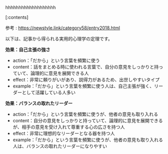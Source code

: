 

hhhhhhhhhhhhhhhhhhh
    
[:contents]

参考 : https://newstyle.link/category58/entry2018.html

以下は、記事から得られる実用的心理学の定理です。

**効果：自己主張の強さ**
- action：「だから」という言葉を頻繁に使う
- content：話をまとめる時に使われる言葉で、自分の意見をしっかりと持っていて、論理的に意見を展開できる人
- effect：非常に頼りがいがあり、説得力があるため、出世しやすいタイプ
- example：「だから」という言葉を頻繁に使う人は、自己主張が強く、リーダーとして活躍している人多い

**効果：バランスの取れたリーダー**
- action：「だから」という言葉を頻繁に使うが、他者の意見も取り入れる
- content：自分の意見をしっかりと持っていて、論理的に意見を展開できるが、相手の意見を受け入れて尊重する心の広さを持つ人
- effect：非常に理想的なリーダーとなる器を持つ人
- example：「だから」という言葉を頻繁に使うが、他者の意見も取り入れる人は、バランスの取れたリーダーになりやすい

    